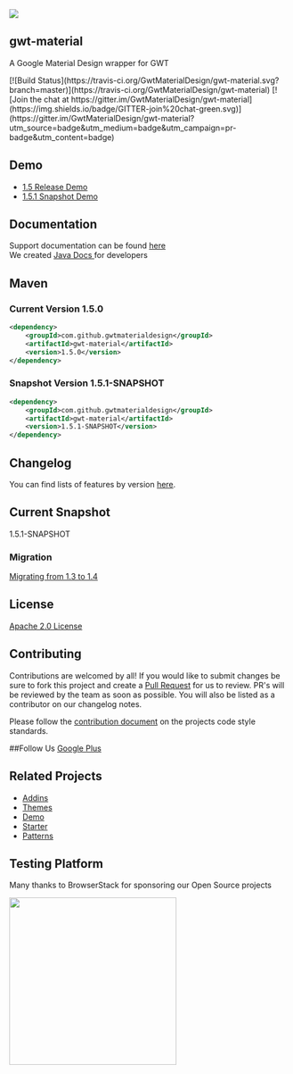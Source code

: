 <img src="http://i.imgur.com/VaBxpGj.png" />
<h2>gwt-material</h2>
<p>A Google Material Design wrapper for GWT</p>
[![Build Status](https://travis-ci.org/GwtMaterialDesign/gwt-material.svg?branch=master)](https://travis-ci.org/GwtMaterialDesign/gwt-material) [![Join the chat at https://gitter.im/GwtMaterialDesign/gwt-material](https://img.shields.io/badge/GITTER-join%20chat-green.svg)](https://gitter.im/GwtMaterialDesign/gwt-material?utm_source=badge&utm_medium=badge&utm_campaign=pr-badge&utm_content=badge)

<br/>


## Demo
* [1.5 Release Demo](http://gwtmaterialdesign.github.io/gwt-material-demo/)
* [1.5.1 Snapshot Demo](http://gwtmaterialdesign.github.io/gwt-material-demo/snapshot/)

## Documentation
Support documentation can be found [here](https://github.com/GwtMaterialDesign/gwt-material/wiki) <br/>
We created <a href="http://gwtmaterialdesign.github.io/gwt-material-demo/apidocs" > Java Docs </a> for developers 


## Maven
### Current Version 1.5.0
```xml
<dependency>
    <groupId>com.github.gwtmaterialdesign</groupId>
    <artifactId>gwt-material</artifactId>
    <version>1.5.0</version>
</dependency>
```
### Snapshot Version 1.5.1-SNAPSHOT
```xml
<dependency>
    <groupId>com.github.gwtmaterialdesign</groupId>
    <artifactId>gwt-material</artifactId>
    <version>1.5.1-SNAPSHOT</version>
</dependency>
```

## Changelog
You can find lists of features by version <a href="https://github.com/GwtMaterialDesign/gwt-material/wiki/Changelog">here</a>.

## Current Snapshot
1.5.1-SNAPSHOT

### Migration
[Migrating from 1.3 to 1.4](https://github.com/GwtMaterialDesign/gwt-material/wiki/Migrating-from-1.3-to-1.4)

## License
[Apache 2.0 License](https://github.com/GwtMaterialDesign/gwt-material/blob/master/LICENSE)

## Contributing
Contributions are welcomed by all! If you would like to submit changes be sure to fork this project and create a [Pull Request](https://yangsu.github.io/pull-request-tutorial/) for us to review. PR's will be reviewed by the team as soon as possible. You will also be listed as a contributor on our changelog notes.

Please follow the [contribution document](https://github.com/GwtMaterialDesign/gwt-material/wiki/Contributing) on the projects code style standards.

##Follow Us
<a href="https://plus.google.com/u/0/communities/108005250093449814286"> Google Plus</a>

## R</li>elated Projects
<ul>
 <li><a href="https://github.com/GwtMaterialDesign/gwt-material-addins" >Addins</a></li>
 <li><a href="https://github.com/GwtMaterialDesign/gwt-material-themes" >Themes</a></li>
 <li><a href="https://github.com/GwtMaterialDesign/gwt-material-demo" >Demo</a></li>
 <li><a href="https://github.com/GwtMaterialDesign/gwt-material-template" >Starter</a></li>
 <li><a href="https://github.com/GwtMaterialDesign/gwt-material-patterns" >Patterns</a></li>
</ul>

## Testing Platform
<p>Many thanks to BrowserStack for sponsoring our Open Source projects</p>
<img width="300px" src="https://www.browserstack.com/images/layout/browserstack-logo-600x315.png" href="https://www.browserstack.com/images/layout/browserstack-logo-600x315.png" />
